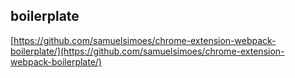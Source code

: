 ## boilerplate

[https://github.com/samuelsimoes/chrome-extension-webpack-boilerplate/](https://github.com/samuelsimoes/chrome-extension-webpack-boilerplate/)